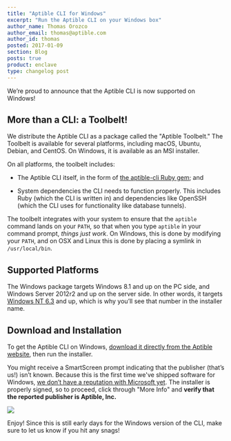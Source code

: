 ```yaml
---
title: "Aptible CLI for Windows"
excerpt: "Run the Aptible CLI on your Windows box"
author_name: Thomas Orozco
author_email: thomas@aptible.com
author_id: thomas
posted: 2017-01-09
section: Blog
posts: true
product: enclave
type: changelog post
---
```

We’re proud to announce that the Aptible CLI is now supported on Windows!

## More than a CLI: a Toolbelt!

We distribute the Aptible CLI as a package called the "Aptible Toolbelt." The Toolbelt is available for several platforms, including macOS, Ubuntu, Debian, and CentOS. On Windows, it is available as an MSI installer.

On all platforms, the toolbelt includes:

  * The Aptible CLI itself, in the form of [the aptible-cli Ruby gem][0]; and

  * System dependencies the CLI needs to function properly. This includes Ruby (which the CLI is written in) and dependencies like OpenSSH (which the CLI uses for functionality like database tunnels).

The toolbelt integrates with your system to ensure that the `aptible` command lands on your `PATH`, so that when you type `aptible` in your command prompt, _things just work_. On Windows, this is done by modifying your `PATH`, and on OSX and Linux this is done by placing a symlink in `/usr/local/bin`.

## Supported Platforms

The Windows package targets Windows 8.1 and up on the PC side, and Windows Server 2012r2 and up on the server side. In other words, it targets [Windows NT 6.3][1] and up, which is why you’ll see that number in the installer name.

## Download and Installation

To get the Aptible CLI on Windows, [download it directly from the Aptible website][2], then run the installer.

You might receive a SmartScreen prompt indicating that the publisher (that’s us!) isn’t known. Because this is the first time we've shipped software for Windows, [we don’t have a reputation with Microsoft yet][3]. The installer is properly signed, so to proceed, click through "More Info" and **verify that the reported publisher is Aptible, Inc.**

<p class="text-center">
  <img class="img-responsive" src="/images/blog/windows-cli/windows-installer.png">
</p>

Enjoy! Since this is still early days for the Windows version of the CLI, make sure to let us know if you hit any snags!

  [0]: https://github.com/aptible/aptible-cli
  [1]: https://en.wikipedia.org/wiki/List_of_Microsoft_Windows_versions
  [2]: https://www.aptible.com/support/toolbelt/#download-windows
  [3]: https://blogs.msdn.microsoft.com/ie/2011/03/22/smartscreen-application-reputation-building-reputation/
